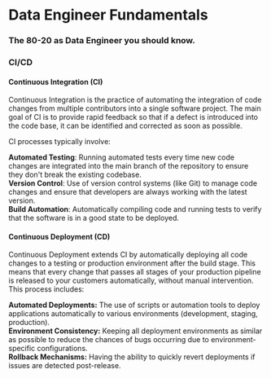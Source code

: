 # Data Engineer Fundamentals  
### The 80-20 as Data Engineer you should know.






### CI/CD

#### Continuous Integration (CI)
Continuous Integration is the practice of automating the integration of code changes from multiple contributors into a single software project.
The main goal of CI is to provide rapid feedback so that if a defect is introduced into the code base, it can be identified and corrected as soon as possible.

CI processes typically involve:

**Automated Testing**: Running automated tests every time new code changes are integrated into the main branch of the repository to ensure they don't break the existing codebase.  
**Version Control**: Use of version control systems (like Git) to manage code changes and ensure that developers are always working with the latest version.  
**Build Automation**: Automatically compiling code and running tests to verify that the software is in a good state to be deployed.  

#### Continuous Deployment (CD)
Continuous Deployment extends CI by automatically deploying all code changes to a testing or production environment after the build stage.
This means that every change that passes all stages of your production pipeline is released to your customers automatically, without manual intervention.
This process includes:

**Automated Deployments:** The use of scripts or automation tools to deploy applications automatically to various environments (development, staging, production).   
**Environment Consistency:** Keeping all deployment environments as similar as possible to reduce the chances of bugs occurring due to environment-specific configurations.  
**Rollback Mechanisms:** Having the ability to quickly revert deployments if issues are detected post-release.  

